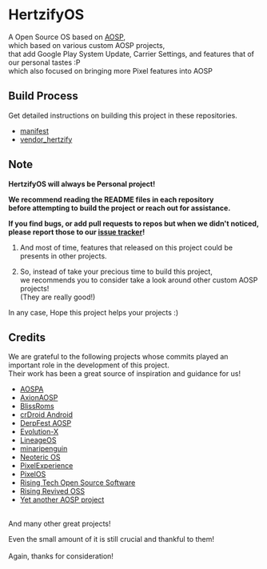 # HertzifyOS

A Open Source OS based on [AOSP](https://source.android.com/),<br>
which based on various custom AOSP projects,<br>
that add Google Play System Update, Carrier Settings, and features that of our personal tastes :P<br>
which also focused on bringing more Pixel features into AOSP

## Build Process

Get detailed instructions on building this project in these repositories.

- [manifest](https://github.com/HertzifyOS/android_manifest)
- [vendor_hertzify](https://github.com/HertzifyOS/android_vendor_hertzify)

## Note

**HertzifyOS will always be Personal project!**

**We recommend reading the README files in each repository<br>
before attempting to build the project or reach out for assistance.**

**If you find bugs, or add pull requests to repos but when we didn't noticed,<br>
please report those to our [issue tracker](https://github.com/HertzifyOS/issue_tracker)!**

1. And most of time, features that released on this project could be presents in other projects.

2. So, instead of take your precious time to build this project,<br>
we recommends you to consider take a look around other custom AOSP projects!<br>
(They are really good!)

In any case, Hope this project helps your projects :)

## Credits

We are grateful to the following projects whose commits played an important role in the development of this project.<br>
Their work has been a great source of inspiration and guidance for us!

- [AOSPA](https://github.com/AOSPA)
- [AxionAOSP](https://github.com/AxionAOSP)
- [BlissRoms](https://github.com/BlissRoms)
- [crDroid Android](https://github.com/crdroidandroid)
- [DerpFest AOSP](https://github.com/DerpFest-AOSP)
- [Evolution-X](https://github.com/Evolution-X)
- [LineageOS](https://github.com/LineageOS)
- [minaripenguin](https://github.com/minaripenguin)
- [Neoteric OS](https://github.com/Neoteric-OS)
- [PixelExperience](https://github.com/PixelExperience)
- [PixelOS](https://github.com/PixelOS-AOSP)
- [Rising Tech Open Source Software](https://github.com/RisingTechOSS)
- [Rising Revived OSS](https://github.com/RisingOS-Revived)
- [Yet another AOSP project](https://github.com/yaap)

<br>
And many other great projects!

Even the small amount of it is still crucial and thankful to them!<br>
<br>
Again, thanks for consideration!<br>
